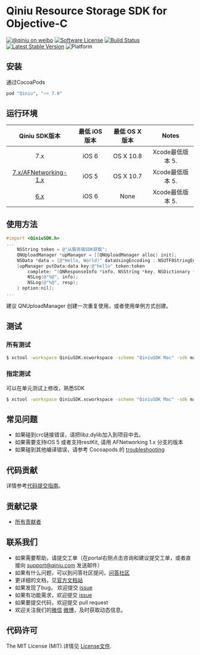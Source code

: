 # Qiniu Resource Storage SDK for Objective-C

[![@qiniu on weibo](http://img.shields.io/badge/weibo-%40qiniutek-blue.svg)](http://weibo.com/qiniutek)
[![Software License](https://img.shields.io/badge/license-MIT-brightgreen.svg)](LICENSE.md)
[![Build Status](https://travis-ci.org/qiniu/objc-sdk.svg?branch=master)](https://travis-ci.org/qiniu/objc-sdk)
[![Latest Stable Version](http://img.shields.io/cocoapods/v/Qiniu.svg)](https://github.com/qiniu/objc-sdk/releases)
![Platform](http://img.shields.io/cocoapods/p/Qiniu.svg)

## 安装

通过CocoaPods

```ruby
pod "Qiniu", "~> 7.0"
```

## 运行环境

| Qiniu SDK版本 | 最低 iOS版本   | 最低 OS X 版本  |                                   Notes                                   |
|:--------------------:|:---------------------------:|:----------------------------:|:-------------------------------------------------------------------------:|
|          7.x         |            iOS 6            |           OS X 10.8          | Xcode最低版本 5.  |
|          [7.x/AFNetworking-1.x](https://github.com/qiniu/objc-sdk/tree/AFNetworking-1.x)         |            iOS 5            |         OS X 10.7        |Xcode最低版本 5. |
|          [6.x](https://github.com/qiniu/ios-sdk)         |            iOS 6            |         None        |Xcode最低版本 5. |

## 使用方法

```objective-c
#import <QiniuSDK.h>
...
    NSString token = @"从服务端SDK获取";
    QNUploadManager *upManager = [[QNUploadManager alloc] init];
    NSData *data = [@"Hello, World!" dataUsingEncoding : NSUTF8StringEncoding];
    [upManager putData:data key:@"hello" token:token
        complete: ^(QNResponseInfo *info, NSString *key, NSDictionary *resp) {
        NSLog(@"%@", info);
        NSLog(@"%@", resp);
    } option:nil];
...
```

建议 QNUploadManager 创建一次重复使用，或者使用单例方式创建。

## 测试

### 所有测试

``` bash
$ xctool -workspace QiniuSDK.xcworkspace -scheme "QiniuSDK Mac" -sdk macosx -configuration Release test -test-sdk macosx
```
### 指定测试

可以在单元测试上修改，熟悉SDK

``` bash
$ xctool -workspace QiniuSDK.xcworkspace -scheme "QiniuSDK Mac" -sdk macosx -configuration Debug test -test-sdk macosx -only "QiniuSDK MacTests:QNResumeUploadTest/test500k"
```

## 常见问题

- 如果碰到crc链接错误，请把libz.dylib加入到项目中去。
- 如果需要支持iOS 5 或者支持restKit, 请用 AFNetworking 1.x 分支的版本
- 如果碰到其他编译错误，请参考 Cocoapods 的 [troubleshooting](http://guides.cocoapods.org/using/troubleshooting.html)

## 代码贡献

详情参考[代码提交指南](https://github.com/qiniu/objc-sdk/blob/master/CONTRIBUTING.md)。

## 贡献记录

- [所有贡献者](https://github.com/qiniu/objc-sdk/contributors)

## 联系我们

- 如果需要帮助，请提交工单（在portal右侧点击咨询和建议提交工单，或者直接向 support@qiniu.com 发送邮件）
- 如果有什么问题，可以到问答社区提问，[问答社区](http://qiniu.segmentfault.com/)
- 更详细的文档，见[官方文档站](http://developer.qiniu.com/)
- 如果发现了bug， 欢迎提交 [issue](https://github.com/qiniu/objc-sdk/issues)
- 如果有功能需求，欢迎提交 [issue](https://github.com/qiniu/objc-sdk/issues)
- 如果要提交代码，欢迎提交 pull request
- 欢迎关注我们的[微信](http://www.qiniu.com/#weixin) [微博](http://weibo.com/qiniutek)，及时获取动态信息。

## 代码许可

The MIT License (MIT).详情见 [License文件](https://github.com/qiniu/objc-sdk/blob/master/LICENSE).

